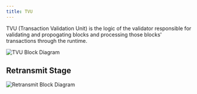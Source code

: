```yaml
---
title: TVU
---
```


TVU (Transaction Validation Unit) is the logic of the validator
responsible for validating and propogating blocks and processing
those blocks' transactions through the runtime.

![TVU Block Diagram](/img/tvu.svg)

## Retransmit Stage

![Retransmit Block Diagram](/img/retransmit_stage.svg)
